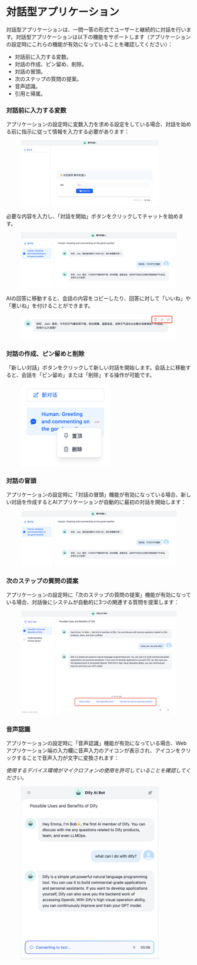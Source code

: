 # 対話型アプリケーション

対話型アプリケーションは、一問一答の形式でユーザーと継続的に対話を行います。対話型アプリケーションは以下の機能をサポートします（アプリケーションの設定時にこれらの機能が有効になっていることを確認してください）：

* 対話前に入力する変数。
* 対話の作成、ピン留め、削除。
* 対話の冒頭。
* 次のステップの質問の提案。
* 音声認識。
* 引用と帰属。

### 対話前に入力する変数

アプリケーションの設定時に変数入力を求める設定をしている場合、対話を始める前に指示に従って情報を入力する必要があります：

<figure><img src="../../../.gitbook/assets/image (63).png" alt="" width="375"><figcaption></figcaption></figure>

必要な内容を入力し、「対話を開始」ボタンをクリックしてチャットを始めます。

<figure><img src="../../../.gitbook/assets/image (94).png" alt=""><figcaption></figcaption></figure>

AIの回答に移動すると、会話の内容をコピーしたり、回答に対して「いいね」や「悪いね」を付けることができます。

<figure><img src="../../../.gitbook/assets/image (26).png" alt=""><figcaption></figcaption></figure>

### 対話の作成、ピン留めと削除

「新しい対話」ボタンをクリックして新しい対話を開始します。会話上に移動すると、会話を「ピン留め」または「削除」する操作が可能です。

<figure><img src="../../../.gitbook/assets/image (47).png" alt="" width="242"><figcaption></figcaption></figure>

### 対話の冒頭

アプリケーションの設定時に「対話の冒頭」機能が有効になっている場合、新しい対話を作成するとAIアプリケーションが自動的に最初の対話を開始します：

<figure><img src="../../../.gitbook/assets/image (51).png" alt=""><figcaption></figcaption></figure>

### 次のステップの質問の提案

アプリケーションの設定時に「次のステップの質問の提案」機能が有効になっている場合、対話後にシステムが自動的に3つの関連する質問を提案します：

<figure><img src="../../../.gitbook/assets/image (77).png" alt=""><figcaption></figcaption></figure>

### 音声認識

アプリケーションの設定時に「音声認識」機能が有効になっている場合、Webアプリケーション端の入力欄に音声入力のアイコンが表示され、アイコンをクリックすることで音声入力が文字に変換されます：

_使用するデバイス環境がマイクロフォンの使用を許可していることを確認してください。_

<figure><img src="../../../.gitbook/assets/image (79).png" alt="" width="375"><figcaption></figcaption></figure>